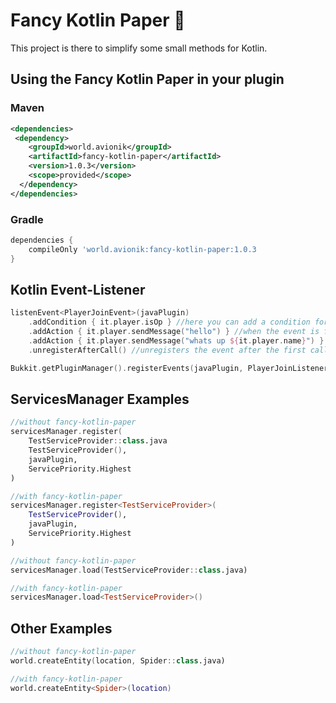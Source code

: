# Fancy Kotlin Paper 🔩
This project is there to simplify some small methods for Kotlin.

## Using the Fancy Kotlin Paper in your plugin

### Maven
```xml
<dependencies>
 <dependency>
    <groupId>world.avionik</groupId>
    <artifactId>fancy-kotlin-paper</artifactId>
    <version>1.0.3</version>
    <scope>provided</scope>
  </dependency>
</dependencies>
```

### Gradle
```groovy
dependencies {
    compileOnly 'world.avionik:fancy-kotlin-paper:1.0.3
}
```

## Kotlin Event-Listener
``` kotlin
listenEvent<PlayerJoinEvent>(javaPlugin)
    .addCondition { it.player.isOp } //here you can add a condition for this event
    .addAction { it.player.sendMessage("hello") } //when the event is fired, this function is executed
    .addAction { it.player.sendMessage("whats up ${it.player.name}") }
    .unregisterAfterCall() //unregisters the event after the first call
```

``` kotlin
Bukkit.getPluginManager().registerEvents(javaPlugin, PlayerJoinListener(), PlayerQuitListener())
```

## ServicesManager Examples
``` kotlin
//without fancy-kotlin-paper
servicesManager.register(
    TestServiceProvider::class.java
    TestServiceProvider(),
    javaPlugin,
    ServicePriority.Highest
)

//with fancy-kotlin-paper
servicesManager.register<TestServiceProvider>(
    TestServiceProvider(),
    javaPlugin,
    ServicePriority.Highest
)
```
``` kotlin
//without fancy-kotlin-paper
servicesManager.load(TestServiceProvider::class.java)

//with fancy-kotlin-paper
servicesManager.load<TestServiceProvider>()
```


## Other Examples
``` kotlin
//without fancy-kotlin-paper
world.createEntity(location, Spider::class.java)

//with fancy-kotlin-paper
world.createEntity<Spider>(location)
```
